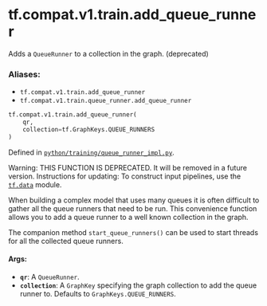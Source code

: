 <div itemscope itemtype="http://developers.google.com/ReferenceObject">
<meta itemprop="name" content="tf.compat.v1.train.add_queue_runner" />
<meta itemprop="path" content="Stable" />
</div>

# tf.compat.v1.train.add_queue_runner

Adds a `QueueRunner` to a collection in the graph. (deprecated)

### Aliases:

* `tf.compat.v1.train.add_queue_runner`
* `tf.compat.v1.train.queue_runner.add_queue_runner`

``` python
tf.compat.v1.train.add_queue_runner(
    qr,
    collection=tf.GraphKeys.QUEUE_RUNNERS
)
```



Defined in [`python/training/queue_runner_impl.py`](/code/stable/tensorflow/python/training/queue_runner_impl.py).

<!-- Placeholder for "Used in" -->

Warning: THIS FUNCTION IS DEPRECATED. It will be removed in a future version.
Instructions for updating:
To construct input pipelines, use the <a href="../../../../tf/data.md"><code>tf.data</code></a> module.

When building a complex model that uses many queues it is often difficult to
gather all the queue runners that need to be run.  This convenience function
allows you to add a queue runner to a well known collection in the graph.

The companion method `start_queue_runners()` can be used to start threads for
all the collected queue runners.

#### Args:


* <b>`qr`</b>: A `QueueRunner`.
* <b>`collection`</b>: A `GraphKey` specifying the graph collection to add
  the queue runner to.  Defaults to `GraphKeys.QUEUE_RUNNERS`.
